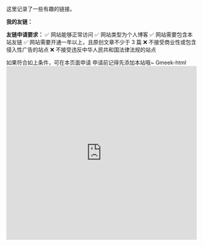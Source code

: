 这里记录了一些有趣的链接。

**我的友链：**


**友链申请要求：**
✅ 网站能够正常访问
✅ 网站类型为个人博客
✅ 网站需要包含本站友链
✅ 网站需要开通一年以上，且原创文章不少于 3 篇
❌ 不接受商业性或包含侵入性广告的站点
❌ 不接受违反中华人民共和国法律法规的站点

如果符合如上条件，可在本页面申请
申请前记得先添加本站哦~
Gmeek-html<iframe src="https://f.wps.cn/ksform/w/write/rWLVPoGi#routePromt" width="100%" height="460px" frameborder="0" allowfullscreen="true"></iframe>